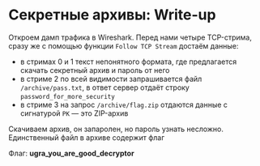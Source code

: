 # Секретные архивы: Write-up

Откроем дамп трафика в Wireshark. Перед нами четыре TCP-стрима, сразу же с помощью функции `Follow TCP Stream` достаём данные:

* в стримах 0 и 1 текст непонятного формата, где предлагается скачать секретный архив и пароль от него
* в стриме 2 по всей видимости запрашивается файл `/archive/pass.txt`, в ответ сервер отдаёт строку `password_for_more_security`
* в стриме 3 на запрос `/archive/flag.zip` отдаются данные с сигнатурой `PK` — это ZIP-архив

Скачиваем архив, он запаролен, но пароль узнать несложно. Единственный файл в архиве содержит флаг

Флаг: **ugra\_you\_are\_good\_decryptor**

